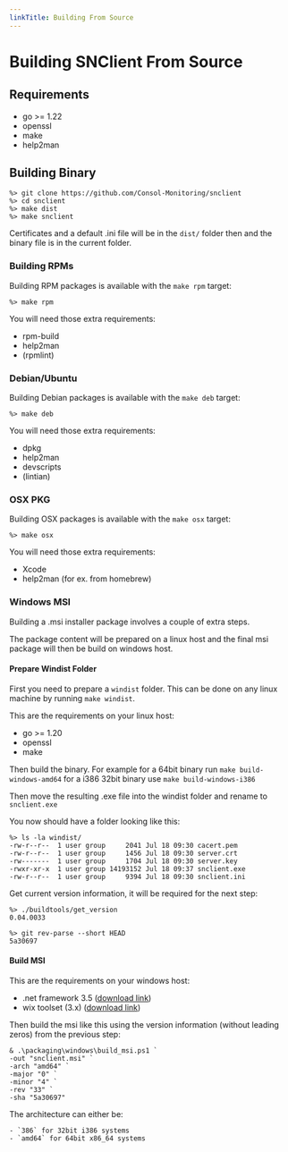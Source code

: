 ```yaml
---
linkTitle: Building From Source
---
```


# Building SNClient From Source

## Requirements

- go >= 1.22
- openssl
- make
- help2man

## Building Binary

	%> git clone https://github.com/Consol-Monitoring/snclient
	%> cd snclient
	%> make dist
	%> make snclient

Certificates and a default .ini file will be in the `dist/` folder then and the
binary file is in the current folder.

### Building RPMs

Building RPM packages is available with the `make rpm` target:

	%> make rpm

You will need those extra requirements:

- rpm-build
- help2man
- (rpmlint)

### Debian/Ubuntu

Building Debian packages is available with the `make deb` target:

	%> make deb

You will need those extra requirements:

- dpkg
- help2man
- devscripts
- (lintian)

### OSX PKG

Building OSX packages is available with the `make osx` target:

	%> make osx

You will need those extra requirements:

- Xcode
- help2man (for ex. from homebrew)

### Windows MSI

Building a .msi installer package involves a couple of extra steps.

The package content will be prepared on a linux host and the final
msi package will then be build on windows host.

#### Prepare Windist Folder

First you need to prepare a `windist` folder. This can be done on any
linux machine by running `make windist`.

This are the requirements on your linux host:
- go >= 1.20
- openssl
- make

Then build the binary. For example for a 64bit binary run `make build-windows-amd64`
for a i386 32bit binary use `make build-windows-i386`

Then move the resulting .exe file into the windist folder and rename to `snclient.exe`

You now should have a folder looking like this:

	%> ls -la windist/
	-rw-r--r--  1 user group     2041 Jul 18 09:30 cacert.pem
	-rw-r--r--  1 user group     1456 Jul 18 09:30 server.crt
	-rw-------  1 user group     1704 Jul 18 09:30 server.key
	-rwxr-xr-x  1 user group 14193152 Jul 18 09:37 snclient.exe
	-rw-r--r--  1 user group     9394 Jul 18 09:30 snclient.ini

Get current version information, it will be required for the next step:

	%> ./buildtools/get_version
	0.04.0033

	%> git rev-parse --short HEAD
	5a30697


#### Build MSI

This are the requirements on your windows host:
- .net framework 3.5 ([download link](https://download.microsoft.com/download/0/6/1/061F001C-8752-4600-A198-53214C69B51F/dotnetfx35setup.exe))
- wix toolset (3.x) ([download link](https://github.com/wixtoolset/wix3/releases/download/wix3112rtm/wix311.exe))

Then build the msi like this using the version information (without leading zeros) from the previous step:

	& .\packaging\windows\build_msi.ps1 `
	-out "snclient.msi" `
	-arch "amd64" `
	-major "0" `
	-minor "4" `
	-rev "33" `
	-sha "5a30697"

The architecture can either be:

	- `386` for 32bit i386 systems
	- `amd64` for 64bit x86_64 systems
